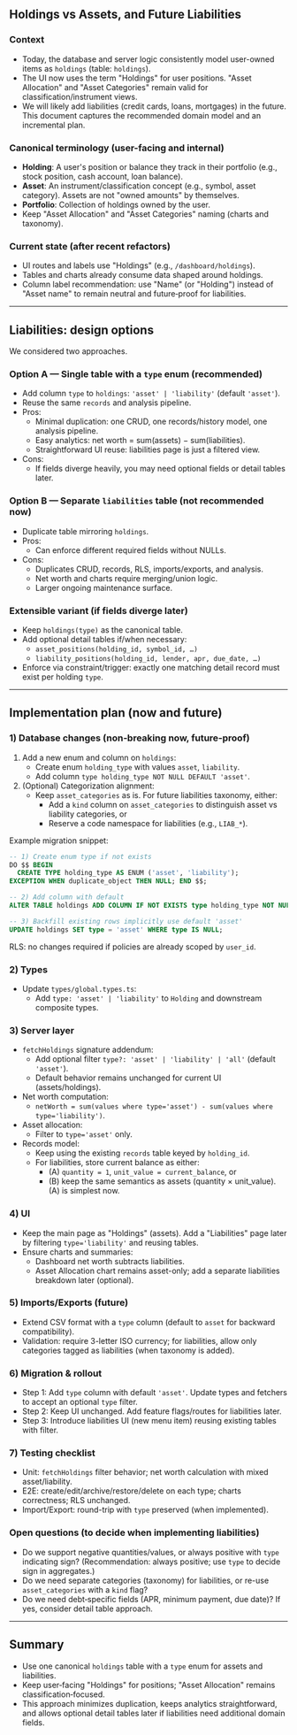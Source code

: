 ## Holdings vs Assets, and Future Liabilities

### Context

- Today, the database and server logic consistently model user-owned items as `holdings` (table: `holdings`).
- The UI now uses the term "Holdings" for user positions. "Asset Allocation" and "Asset Categories" remain valid for classification/instrument views.
- We will likely add liabilities (credit cards, loans, mortgages) in the future. This document captures the recommended domain model and an incremental plan.

### Canonical terminology (user-facing and internal)

- **Holding**: A user's position or balance they track in their portfolio (e.g., stock position, cash account, loan balance).
- **Asset**: An instrument/classification concept (e.g., symbol, asset category). Assets are not "owned amounts" by themselves.
- **Portfolio**: Collection of holdings owned by the user.
- Keep "Asset Allocation" and "Asset Categories" naming (charts and taxonomy).

### Current state (after recent refactors)

- UI routes and labels use "Holdings" (e.g., `/dashboard/holdings`).
- Tables and charts already consume data shaped around holdings.
- Column label recommendation: use "Name" (or "Holding") instead of "Asset name" to remain neutral and future‑proof for liabilities.

---

## Liabilities: design options

We considered two approaches.

### Option A — Single table with a `type` enum (recommended)

- Add column `type` to `holdings`: `'asset' | 'liability'` (default `'asset'`).
- Reuse the same `records` and analysis pipeline.
- Pros:
  - Minimal duplication: one CRUD, one records/history model, one analysis pipeline.
  - Easy analytics: net worth = sum(assets) − sum(liabilities).
  - Straightforward UI reuse: liabilities page is just a filtered view.
- Cons:
  - If fields diverge heavily, you may need optional fields or detail tables later.

### Option B — Separate `liabilities` table (not recommended now)

- Duplicate table mirroring `holdings`.
- Pros:
  - Can enforce different required fields without NULLs.
- Cons:
  - Duplicates CRUD, records, RLS, imports/exports, and analysis.
  - Net worth and charts require merging/union logic.
  - Larger ongoing maintenance surface.

### Extensible variant (if fields diverge later)

- Keep `holdings(type)` as the canonical table.
- Add optional detail tables if/when necessary:
  - `asset_positions(holding_id, symbol_id, …)`
  - `liability_positions(holding_id, lender, apr, due_date, …)`
- Enforce via constraint/trigger: exactly one matching detail record must exist per holding `type`.

---

## Implementation plan (now and future)

### 1) Database changes (non‑breaking now, future‑proof)

1. Add a new enum and column on `holdings`:
   - Create enum `holding_type` with values `asset`, `liability`.
   - Add column `type holding_type NOT NULL DEFAULT 'asset'`.
2. (Optional) Categorization alignment:
   - Keep `asset_categories` as is. For future liabilities taxonomy, either:
     - Add a `kind` column on `asset_categories` to distinguish asset vs liability categories, or
     - Reserve a code namespace for liabilities (e.g., `LIAB_*`).

Example migration snippet:

```sql
-- 1) Create enum type if not exists
DO $$ BEGIN
  CREATE TYPE holding_type AS ENUM ('asset', 'liability');
EXCEPTION WHEN duplicate_object THEN NULL; END $$;

-- 2) Add column with default
ALTER TABLE holdings ADD COLUMN IF NOT EXISTS type holding_type NOT NULL DEFAULT 'asset';

-- 3) Backfill existing rows implicitly use default 'asset'
UPDATE holdings SET type = 'asset' WHERE type IS NULL;
```

RLS: no changes required if policies are already scoped by `user_id`.

### 2) Types

- Update `types/global.types.ts`:
  - Add `type: 'asset' | 'liability'` to `Holding` and downstream composite types.

### 3) Server layer

- `fetchHoldings` signature addendum:
  - Add optional filter `type?: 'asset' | 'liability' | 'all'` (default `'asset'`).
  - Default behavior remains unchanged for current UI (assets/holdings).
- Net worth computation:
  - `netWorth = sum(values where type='asset') - sum(values where type='liability')`.
- Asset allocation:
  - Filter to `type='asset'` only.
- Records model:
  - Keep using the existing `records` table keyed by `holding_id`.
  - For liabilities, store current balance as either:
    - (A) `quantity = 1`, `unit_value = current_balance`, or
    - (B) keep the same semantics as assets (quantity × unit_value). (A) is simplest now.

### 4) UI

- Keep the main page as "Holdings" (assets). Add a "Liabilities" page later by filtering `type='liability'` and reusing tables.
- Ensure charts and summaries:
  - Dashboard net worth subtracts liabilities.
  - Asset Allocation chart remains asset-only; add a separate liabilities breakdown later (optional).

### 5) Imports/Exports (future)

- Extend CSV format with a `type` column (default to `asset` for backward compatibility).
- Validation: require 3-letter ISO currency; for liabilities, allow only categories tagged as liabilities (when taxonomy is added).

### 6) Migration & rollout

- Step 1: Add `type` column with default `'asset'`. Update types and fetchers to accept an optional `type` filter.
- Step 2: Keep UI unchanged. Add feature flags/routes for liabilities later.
- Step 3: Introduce liabilities UI (new menu item) reusing existing tables with filter.

### 7) Testing checklist

- Unit: `fetchHoldings` filter behavior; net worth calculation with mixed asset/liability.
- E2E: create/edit/archive/restore/delete on each type; charts correctness; RLS unchanged.
- Import/Export: round-trip with `type` preserved (when implemented).

### Open questions (to decide when implementing liabilities)

- Do we support negative quantities/values, or always positive with `type` indicating sign? (Recommendation: always positive; use `type` to decide sign in aggregates.)
- Do we need separate categories (taxonomy) for liabilities, or re-use `asset_categories` with a `kind` flag?
- Do we need debt‑specific fields (APR, minimum payment, due date)? If yes, consider detail table approach.

---

## Summary

- Use one canonical `holdings` table with a `type` enum for assets and liabilities.
- Keep user‑facing "Holdings" for positions; "Asset Allocation" remains classification‑focused.
- This approach minimizes duplication, keeps analytics straightforward, and allows optional detail tables later if liabilities need additional domain fields.
